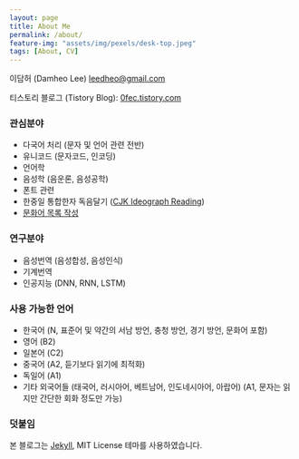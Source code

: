 ```yaml
---
layout: page
title: About Me
permalink: /about/
feature-img: "assets/img/pexels/desk-top.jpeg"
tags: [About, CV]
---
```


이담허 (Damheo Lee) leedheo@gmail.com

티스토리 블로그 (Tistory Blog): [0fec.tistory.com](https://0fec.tistory.com)

### 관심분야
- 다국어 처리 (문자 및 언어 관련 전반)
- 유니코드 (문자코드, 인코딩)
- 언어학
- 음성학 (음운론, 음성공학)
- 폰트 관련
- 한중일 통합한자 독음달기 ([CJK Ideograph Reading](https://github.com/leedheo/CJKReadings))
- [문화어 목록 작성](https://gist.github.com/leedheo/8172e7e19e41415906d7d6447c0b8db1)

### 연구분야
- 음성번역 (음성합성, 음성인식)
- 기계번역
- 인공지능 (DNN, RNN, LSTM)


### 사용 가능한 언어
- 한국어 (N, 표준어 및 약간의 서남 방언, 충청 방언, 경기 방언, 문화어 포함)
- 영어 (B2)
- 일본어 (C2)
- 중국어 (A2, 듣기보다 읽기에 최적화)
- 독일어 (A1)
- 기타 외국어들 (태국어, 러시아어, 베트남어, 인도네시아어, 아랍어) (A1, 문자는 읽지만 간단한 회화 정도만 가능)

### 덧붙임
본 블로그는 [Jekyll](http://jekyllrb.com/), MIT License 테마를 사용하였습니다.
